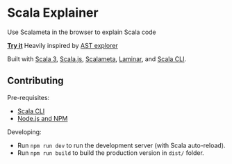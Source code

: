 # Scala Explainer

Use Scalameta in the browser to explain Scala code

[**Try it**](https://majk-p.github.io/scala-explainer)
Heavily inspired by [AST explorer](https://scalameta.org/ast-explorer/)

Built with [Scala 3](https://www.scala-lang.org/), [Scala.js](https://www.scala-js.org/), [Scalameta](https://scalameta.org/), [Laminar](https://laminar.dev/), and [Scala CLI](https://scala-cli.virtuslab.org/).

## Contributing

Pre-requisites:
- [Scala CLI](https://scala-cli.virtuslab.org/)
- [Node.js and NPM](https://nodejs.org/en/download/)

Developing:
- Run `npm run dev` to run the development server (with Scala auto-reload).
- Run `npm run build` to build the production version in `dist/` folder.
